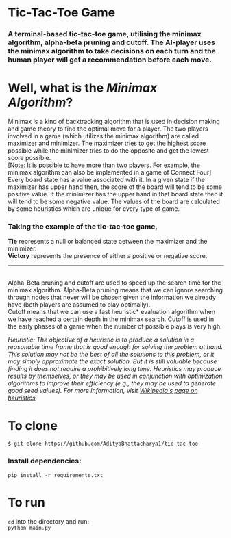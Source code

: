 # Tic-Tac-Toe Game

### A terminal-based tic-tac-toe game, utilising the minimax algorithm, alpha-beta pruning and cutoff. The AI-player uses the minimax algorithm to take decisions on each turn and the human player will get a recommendation before each move.

# Well, what is the *Minimax Algorithm*?

Minimax is a kind of backtracking algorithm that is used in decision making and game theory to find the optimal move for a player. The two players involved in a game (which utilizes the minimax algorithm) are called maximizer and minimizer. The maximizer tries to get the highest score possible while the minimizer tries to do the opposite and get the lowest score possible. <br> [Note: It is possible to have more than two players. For example, the minimax algorithm can also be implemented in a game of Connect Four] <br>
Every board state has a value associated with it. In a given state if the maximizer has upper hand then, the score of the board will tend to be some positive value. If the minimizer has the upper hand in that board state then it will tend to be some negative value. The values of the board are calculated by some heuristics which are unique for every type of game. <br>
### Taking the example of the tic-tac-toe game, <br>
**Tie** represents a null or balanced state between the maximizer and the minimizer. <br>
**Victory** represents the presence of either a positive or negative score. <br>
<hr><br>
Alpha-Beta pruning and cutoff are used to speed up the search time for the minimax algorithm. Alpha-Beta pruning means that we can ignore searching through nodes that never will be chosen given the information we already have (both players are assumed to play optimally). <br>
Cutoff means that we can use a fast heuristic* evaluation algorithm when we have reached a certain depth in the minimax search. Cutoff is used in the early phases of a game when the number of possible plays is very high. <br>

*Heuristic: The objective of a heuristic is to produce a solution in a reasonable time frame that is good enough for solving the problem at hand. This solution may not be the best of all the solutions to this problem, or it may simply approximate the exact solution. But it is still valuable because finding it does not require a prohibitively long time. Heuristics may produce results by themselves, or they may be used in conjunction with optimization algorithms to improve their efficiency (e.g., they may be used to generate good seed values). For more information, visit [Wikipedia's page on heuristics](https://en.wikipedia.org/wiki/Heuristic_(computer_science)#Definition_and_motivation).*


# To clone

`$ git clone https://github.com/AdityaBhattacharya1/tic-tac-toe`

### Install dependencies:

`pip install -r requirements.txt`

# To run

`cd` into the directory and run: <br>
`python main.py`
